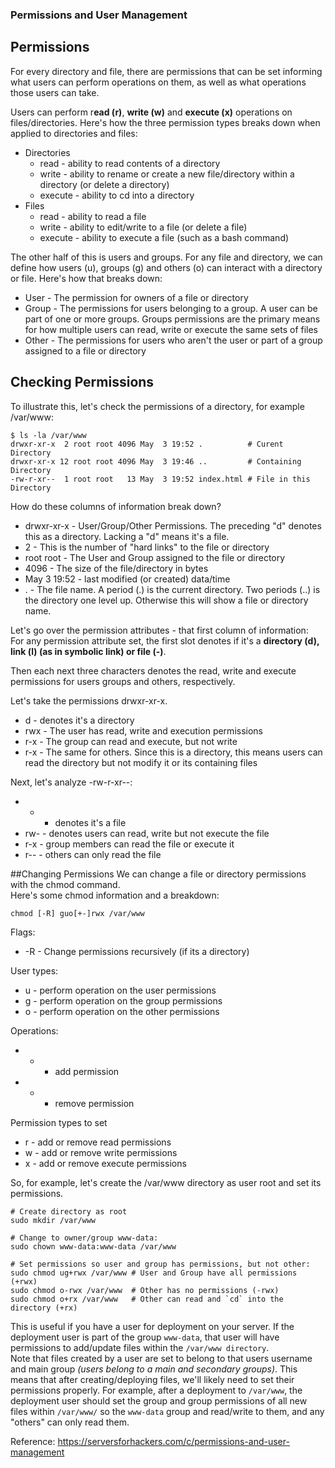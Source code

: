 ### Permissions and User Management

## Permissions
For every directory and file, there are permissions that can be set informing what users can perform operations on them, as well as what operations those users can take.  

Users can perform r**ead (r)**, **write (w)** and **execute (x)** operations on files/directories. Here's how the three permission types breaks down when applied to directories and files:
* Directories
	* read - ability to read contents of a directory
	* write - ability to rename or create a new file/directory within a directory (or delete a directory)
	* execute - ability to cd into a directory
* Files
	* read - ability to read a file
	* write - ability to edit/write to a file (or delete a file)
	* execute - ability to execute a file (such as a bash command)

The other half of this is users and groups. For any file and directory, we can define how users (u), groups (g) and others (o) can interact with a directory or file. Here's how that breaks down:

* User - The permission for owners of a file or directory
* Group - The permissions for users belonging to a group. A user can be part of one or more groups. Groups permissions are the primary means for how multiple users can read, write or execute the same sets of files
* Other - The permissions for users who aren't the user or part of a group assigned to a file or directory

## Checking Permissions
To illustrate this, let's check the permissions of a directory, for example /var/www:
```shell
$ ls -la /var/www
drwxr-xr-x  2 root root 4096 May  3 19:52 .          # Curent Directory
drwxr-xr-x 12 root root 4096 May  3 19:46 ..         # Containing Directory
-rw-r-xr--  1 root root   13 May  3 19:52 index.html # File in this Directory
```
How do these columns of information break down?

* drwxr-xr-x - User/Group/Other Permissions. The preceding "d" denotes this as a directory. Lacking a "d" means it's a file.
* 2 - This is the number of "hard links" to the file or directory
* root root - The User and Group assigned to the file or directory
* 4096 - The size of the file/directory in bytes
* May 3 19:52 - last modified (or created) data/time
* . - The file name. A period (.) is the current directory. Two periods (..) is the directory one level up. Otherwise this will show a file or directory name.

Let's go over the permission attributes - that first column of information:  
For any permission attribute set, the first slot denotes if it's a **directory (d), link (l) (as in symbolic link) or file (-)**. 

Then each next three characters denotes the read, write and execute permissions for users groups and others, respectively.

Let's take the permissions drwxr-xr-x.

* d - denotes it's a directory
* rwx - The user has read, write and execution permissions
* r-x - The group can read and execute, but not write
* r-x - The same for others. Since this is a directory, this means users can read the directory but not modify it or its containing files

Next, let's analyze -rw-r-xr--:

* - - denotes it's a file
* rw- - denotes users can read, write but not execute the file
* r-x - group members can read the file or execute it
* r-- - others can only read the file

##Changing Permissions
We can change a file or directory permissions with the chmod command.  
Here's some chmod information and a breakdown:  

```shell
chmod [-R] guo[+-]rwx /var/www
```

Flags:
* -R - Change permissions recursively (if its a directory)

User types:
* u - perform operation on the user permissions
* g - perform operation on the group permissions
* o - perform operation on the other permissions

Operations:
* + - add permission
* - - remove permission

Permission types to set
* r - add or remove read permissions
* w - add or remove write permissions
* x - add or remove execute permissions

So, for example, let's create the /var/www directory as user root and set its permissions.

```shell
# Create directory as root
sudo mkdir /var/www

# Change to owner/group www-data:
sudo chown www-data:www-data /var/www

# Set permissions so user and group has permissions, but not other:
sudo chmod ug+rwx /var/www # User and Group have all permissions (+rwx)
sudo chmod o-rwx /var/www  # Other has no permissions (-rwx)
sudo chmod o+rx /var/www   # Other can read and `cd` into the directory (+rx)
```

This is useful if you have a user for deployment on your server. If the deployment user is part of the group `www-data`, that user will have permissions to add/update files within the `/var/www directory`.  
Note that files created by a user are set to belong to that users username and main group _(users belong to a main and secondary groups)_. This means that after creating/deploying files, we'll likely need to set their permissions properly. For example, after a deployment to `/var/www`, the deployment user should set the group and group permissions of all new files within `/var/www/` so the `www-data` group and read/write to them, and any "others" can only read them.


Reference: https://serversforhackers.com/c/permissions-and-user-management